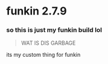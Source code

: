 # funkin 2.7.9
### so this is just my funkin build lol

> WAT IS DIS GARBAGE

its my custom thing for funkin
